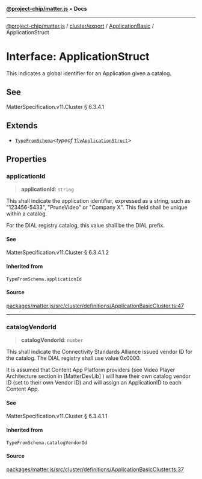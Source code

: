 [**@project-chip/matter.js**](../../../../../README.md) • **Docs**

***

[@project-chip/matter.js](../../../../../modules.md) / [cluster/export](../../../README.md) / [ApplicationBasic](../README.md) / ApplicationStruct

# Interface: ApplicationStruct

This indicates a global identifier for an Application given a catalog.

## See

MatterSpecification.v11.Cluster § 6.3.4.1

## Extends

- [`TypeFromSchema`](../../../../../tlv/export/README.md#typefromschemas)\<*typeof* [`TlvApplicationStruct`](../README.md#tlvapplicationstruct)\>

## Properties

### applicationId

> **applicationId**: `string`

This shall indicate the application identifier, expressed as a string, such as "123456-5433", "PruneVideo"
or "Company X". This field shall be unique within a catalog.

For the DIAL registry catalog, this value shall be the DIAL prefix.

#### See

MatterSpecification.v11.Cluster § 6.3.4.1.2

#### Inherited from

`TypeFromSchema.applicationId`

#### Source

[packages/matter.js/src/cluster/definitions/ApplicationBasicCluster.ts:47](https://github.com/project-chip/matter.js/blob/7a8cbb56b87d4ccf34bec5a9a95ab40a1711324f/packages/matter.js/src/cluster/definitions/ApplicationBasicCluster.ts#L47)

***

### catalogVendorId

> **catalogVendorId**: `number`

This shall indicate the Connectivity Standards Alliance issued vendor ID for the catalog. The DIAL registry
shall use value 0x0000.

It is assumed that Content App Platform providers (see Video Player Architecture section in [MatterDevLib] )
will have their own catalog vendor ID (set to their own Vendor ID) and will assign an ApplicationID to each
Content App.

#### See

MatterSpecification.v11.Cluster § 6.3.4.1.1

#### Inherited from

`TypeFromSchema.catalogVendorId`

#### Source

[packages/matter.js/src/cluster/definitions/ApplicationBasicCluster.ts:37](https://github.com/project-chip/matter.js/blob/7a8cbb56b87d4ccf34bec5a9a95ab40a1711324f/packages/matter.js/src/cluster/definitions/ApplicationBasicCluster.ts#L37)

